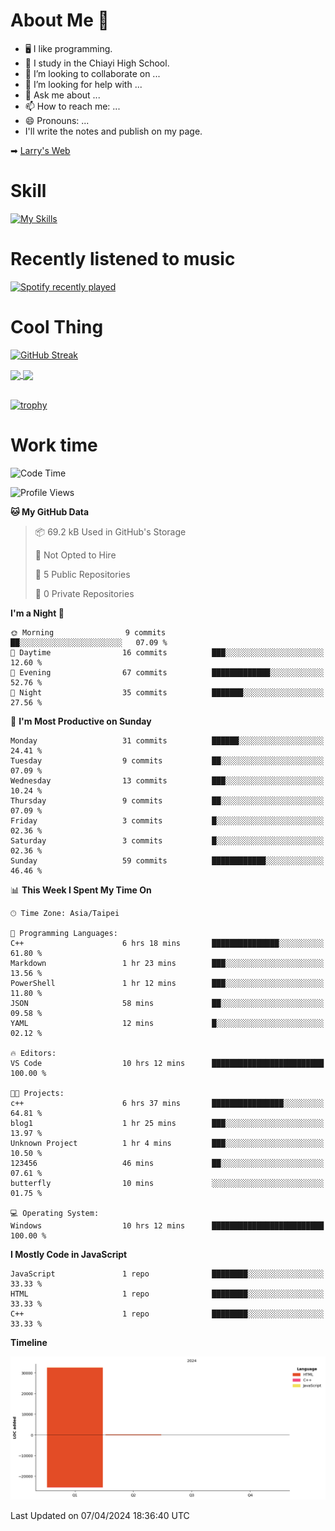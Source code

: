 # About Me 👋

- 🖥  I like programming.
- 🏫 I study in the Chiayi High School.
- 👯 I’m looking to collaborate on ...
- 🤔 I’m looking for help with ...
- 💬 Ask me about ...
- 📫 How to reach me: ...
- 😄 Pronouns: ...
- I'll write the notes and publish on my page.

➡︎ [Larry's Web](https://larryeng.github.io/)

# Skill
[![My Skills](https://skillicons.dev/icons?i=blender,arduino,vscode,visualstudio,pr,github,git,c,cpp,py,html,css,js)](https://skillicons.dev)
# Recently listened to music

[![Spotify recently played](https://spotify-recently-played-readme.vercel.app/api?user=31mqyfrlvkyusmaxegq4pvoow5we)](https://open.spotify.com/user/31mqyfrlvkyusmaxegq4pvoow5we)

# Cool Thing

[![GitHub Streak](https://streak-stats.demolab.com/?user=Larryeng&theme=holi-theme)](https://git.io/streak-stats)

<a href="https://github.com/anuraghazra/github-readme-stats">
  <img height=200 align="center" src="https://github-readme-stats.vercel.app/api?username=Larryeng&theme=github_dark&rank_icon=github" />
</a>
<a href="https://github.com/anuraghazra/convoychat">
  <img height=200 align="center" src="https://github-readme-stats.vercel.app/api/top-langs?username=Larryeng&layout=compact&langs_count=8&card_width=320&theme=github_dark" />
</a>

<br>

<br>

[![trophy](https://github-profile-trophy.vercel.app/?username=Larryeng&theme=darkhub)](https://github.com/ryo-ma/github-profile-trophy)
# Work time
<!--START_SECTION:waka-->
![Code Time](http://img.shields.io/badge/Code%20Time-133%20hrs%2015%20mins-blue)

![Profile Views](http://img.shields.io/badge/Profile%20Views-0-blue)

**🐱 My GitHub Data** 

> 📦 69.2 kB Used in GitHub's Storage 
 > 
> 🚫 Not Opted to Hire
 > 
> 📜 5 Public Repositories 
 > 
> 🔑 0 Private Repositories 
 > 
**I'm a Night 🦉** 

```text
🌞 Morning                9 commits           ██░░░░░░░░░░░░░░░░░░░░░░░   07.09 % 
🌆 Daytime                16 commits          ███░░░░░░░░░░░░░░░░░░░░░░   12.60 % 
🌃 Evening                67 commits          █████████████░░░░░░░░░░░░   52.76 % 
🌙 Night                  35 commits          ███████░░░░░░░░░░░░░░░░░░   27.56 % 
```
📅 **I'm Most Productive on Sunday** 

```text
Monday                   31 commits          ██████░░░░░░░░░░░░░░░░░░░   24.41 % 
Tuesday                  9 commits           ██░░░░░░░░░░░░░░░░░░░░░░░   07.09 % 
Wednesday                13 commits          ███░░░░░░░░░░░░░░░░░░░░░░   10.24 % 
Thursday                 9 commits           ██░░░░░░░░░░░░░░░░░░░░░░░   07.09 % 
Friday                   3 commits           █░░░░░░░░░░░░░░░░░░░░░░░░   02.36 % 
Saturday                 3 commits           █░░░░░░░░░░░░░░░░░░░░░░░░   02.36 % 
Sunday                   59 commits          ████████████░░░░░░░░░░░░░   46.46 % 
```


📊 **This Week I Spent My Time On** 

```text
🕑︎ Time Zone: Asia/Taipei

💬 Programming Languages: 
C++                      6 hrs 18 mins       ███████████████░░░░░░░░░░   61.80 % 
Markdown                 1 hr 23 mins        ███░░░░░░░░░░░░░░░░░░░░░░   13.56 % 
PowerShell               1 hr 12 mins        ███░░░░░░░░░░░░░░░░░░░░░░   11.80 % 
JSON                     58 mins             ██░░░░░░░░░░░░░░░░░░░░░░░   09.58 % 
YAML                     12 mins             █░░░░░░░░░░░░░░░░░░░░░░░░   02.12 % 

🔥 Editors: 
VS Code                  10 hrs 12 mins      █████████████████████████   100.00 % 

🐱‍💻 Projects: 
c++                      6 hrs 37 mins       ████████████████░░░░░░░░░   64.81 % 
blog1                    1 hr 25 mins        ███░░░░░░░░░░░░░░░░░░░░░░   13.97 % 
Unknown Project          1 hr 4 mins         ███░░░░░░░░░░░░░░░░░░░░░░   10.50 % 
123456                   46 mins             ██░░░░░░░░░░░░░░░░░░░░░░░   07.61 % 
butterfly                10 mins             ░░░░░░░░░░░░░░░░░░░░░░░░░   01.75 % 

💻 Operating System: 
Windows                  10 hrs 12 mins      █████████████████████████   100.00 % 
```

**I Mostly Code in JavaScript** 

```text
JavaScript               1 repo              ████████░░░░░░░░░░░░░░░░░   33.33 % 
HTML                     1 repo              ████████░░░░░░░░░░░░░░░░░   33.33 % 
C++                      1 repo              ████████░░░░░░░░░░░░░░░░░   33.33 % 
```



**Timeline**

![Lines of Code chart](https://raw.githubusercontent.com/Larryeng/Larryeng/main/assets/bar_graph.png)


 Last Updated on 07/04/2024 18:36:40 UTC
<!--END_SECTION:waka-->

